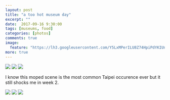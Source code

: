 ```yaml
---
layout: post
title: "a too hot museum day"
excerpt: ""
date:  2017-09-16 9:30:00
tags: [museums, food]
categories: [photos]
comments: true
image:
  feature: "https://lh3.googleusercontent.com/Y5LxMPerILU8Z74HpiPdYKIUnvKSGHhAM78274a6WCavgJ4qjW05m0YRbSew-mpjS3j3JTEQAg_sfkWIAbG6OyLLFOuoBnJf8AotATyc0AD71ChQ2sFlGw-mb43qaV0IcbbZoF6Noh6l2J0xLmbMaVXEO3qGNM8m5JyHag0d1b1Dvq4WyFa5QotHj6Yin5WDmnBsQotRImlkMj1hqoqOOdJ3k99DOfz6l2GqtV5cGHE76pEBg32FnQSRv__fml1bunEwHOFGqoH0o6cT1_OZux9n08Uoz0P6yOI6nj3K-qi2VvYZhGJXnNNDSdp1XsIsO8PyYsgj7yuD-EOPFlfDq4b6C0PaF5KnBIvzQNDSx4xgPEVv7BamcNog0eTMTJ0NGgFDXAyl04_m9b5kHSWVrw_8TallCuLT3l7Pb1EzEaebjvdPdlRQnr1uvlqB6Jz71dOpC1lT6kLhjjuRy8JgKjC1B9Mrn4wP_JjfJeH_jldtOrzC0K8pzuqVBJDH4eBArTAuC-PUpeWZ9qeii_IsGYJrUgTKsJssJUPdTCb4jQb2zw3vel71PqSTfgRVGC10nKd8TJ2AE4iYeDDTkgihdyvNeeCU54jXx239TDkIqLvo0vQSxRDaCNXOzLALfi4GvnTvLd1wlyS5OHuHj-96Ls3xGPJSw5d5FCs=w1410-h942-no"
more: true
---
```


<img src="https://lh3.googleusercontent.com/6ZHzru8MG_oN4q1vL5uqcSOyIQORTKzXplNkfVgaoZhcLCBXFxSKsTf6wcdQRZoJNrWjhKVoFPNCmBca_kjo-czE7ZY_I6FGFrVp29uYD-eQc6KB-ym1pPXWwwK0jWLkCB_r6nFPZCv6GlzmrNFYldall-i_OzMCRGYF-wyhmrfaHhpDhG2Pv2XiPEdtcZkeFmi43YUyV6aEu6L7Asv6FdZdj8kOED-gFwGeaioolpmL5FkYzAvvy3aOxzze0Fhu12LDAfnTTsb5GFoUhICXAiGheI1OOUa4qDBUQshlUbTrratmr7HeZHpWZpFijDzHvxYlmsAkccNOA5gsHiQEEJbd2gUDCMkDnLxnmvFo5t-tO2k0JEnGut6F6PnaxCi1k9o7CXr6lluF5RIhc_nBTE_3eXSlXZDlnHZxKtfKab2MH5JvMg8i1WtKTAMMiVKFFan0ByYNGu5BwnayEwAQ03PlfxfyqALEwdHWZqo3fyidtonNqwqbpdjCHKoaUWMGNazfyNmwr8Hk5zf9yl2ZPMAY3r7yIOLOdSf_FPLVCLt3w7uenipTrW5ggL8BZU8rXbqcy2GLeVAl4P1mLcEUR6WFmFcWaTJQX9reO2m7NGGOQmREOJaFX5mPH1_9KRs6yigd285a5FoXPMc9-FEeHvjryQyErzjxYe4=w1412-h942-no">

<img src="https://lh3.googleusercontent.com/NaxxRIgUHazT58kVtGOfEvz2iXGceDOcURAzduC0Mbf8bbXvHOJFTUL4nv74oBSQgLeA62hi6lSjNT5mf42n2rOUMq2dV4vaFogvrfbxBkJgzBFiUlprFwzJMK112tlUa08sqXx6WrA4M-xO647Wy2u3n5HaEj8Wt7r_Lv0c77wqnX6HWv9WaJlZLHa-wLbQFyTp6GS7LZTz-7dFuaNmK54yNQO7-g_nx6OL3gf4MZH0tOwgxuVmzOkYwROmw5-YQdexR5hsJ5Qlhw6AmgLK6Yx-utfdUT501fzSoNy4kx2bxBgv3cBpKpBqLmsti2gom6_28FA_Dpe5tM_3xLN89M84XvabFK733tbT0vsElJtn-sMwegg0ET-WTr76ikt_6vUEo7wWevXZ6DJZt6fQR_x5xB8qJWK621Lv2P7O5MFTgYf-IrwRxwYEmP-jU2z5fAu9HB6E8zntxoaGgfILgFjt9syS7bhzxtOLaZEEMjplwSngcylcbh_fYAk62jKzdQR1-_B-J3D-Qf-jgLDkjq41ygXGYFwVJaaSRuGMdXAeXGIl9AtNa9-P3kwu0__krAhoUoFipVIYKKQc0Cz2AP_tnb2lYmYmhnBJ5Hbg8H0rDid_aJVDgbL8cw_R6vkfUS01Wxa4hJie3Z9b9rNXWL_36oJ5g9y8MLM=w1410-h940-no">

<img src="https://lh3.googleusercontent.com/IqUYagG13C2X-cbIyQ4JXVQLyGJ7BK9rNcB2AagmoOCCYnTG1KpC8b5YGXU1nZtnBnG5LAh-Ogxuo06DKQSOhObh7N8yt6Xz_5HUVqk0q50QnNN_DA8ZkeFlEy0tfaSg9aNx3jUziNm_bE3Ah77bRKolUkU1X6YbAjq2ty_Bak0Ht61xmarNdISWI5w0GL08YS5iQvh-dTOFvdJwqo-qWLPV6nUhTnE1hSh9JfI9xehU8JVPwjxDpe36jpTs4M8cADZSaWdf1uKilfB_CVa6DX75r0mkM-eSYXWua26Sne8vSs0n5xNx-uMU0woXsAI797gtc7rjkRKtnK3GOJtglc1_0S39G9MmhX8rYnmuA6L8xrsh4WHBWt2mcs7-gNL1UH03irZ54XMEQb4FbGUERZjUBQeYBfgltegYFgI5QEntzR1EtllZIL2Ubqs9K0hZAn7pVHpA7lh4oSc3ykF2qWS7BiQsj71VqmBr7FFeoAdYNvyez9LZrWsPk74zLbvQc3yRJAkFKxcUfrt8yZyMwHksK2Z3xeQCynqyFHjZuG7obd7v-3GIUFVdKm_DuqdhSCUb9V2zwh5rPgxaGNkfDKTWMPwAPFZ6o1Kxlf9rrQ3eBTbI7yabpq-ooBkReJH7XZuzf6upkyxxO9UZeEtAHy1YtD9Bbd_M7E0=w657-h439-no">

I know this moped scene is the most common Taipei occurence ever but it still shocks me in week 2.

<img src="https://lh3.googleusercontent.com/JtKXqwmk7BzrlfdnO9w7gtD7E5Vqt-p-EHU08Nc_UpCQiG--4TVry61rgZcwjXN2HT5ZyUYn373YZBtfqOrmI6sT9uJAksvqV7aNXxg9bPbHzUkhmECbfV8jjNVv0n3lfZsnxHHpkwDDfn2k3wlmKLYcGiCl2_zqLclLOyTTvPe4v5xtqAgCNlI5LA880QdTl6ZYFxsA7KzLFjVkU43menzdMko6jlcsLeWr-ZcLTeQ5AtX6dv8wHDxqboqW_r20Aqmz50JOytTsVblnbxUHfGzZv2DM115r3x87hzKC-GHGla_y4DYukmmo8LUQsvEtA4B8x9bMirH0ojLY7O_eNVchqxQM5JG5gg9DqkPP1J3_b-y3hIAPRG-bwL6RXzdN5dBZyKLd56NXJ9uaHuXUyblSmTWgir8Sg9yc6Ta1xdDRr3xiDb1chtwHkJrAWpUEUYUqygFy4OdVmezjtnG7v0g4D0CkLivH4FSOKC8gM8v-6ha52Q3vlR0TWcWwOELkZAypXel40IJDCizg63b3VffDH2iVQfDMtu-KIeOK7QoDWGqKuNODewUMBUblQld-hmbWE7Bc852m1sRjocGJ2M-ZidS8PLouqzGR9OJLoYl-U_AY8XGdvl1gOVcmeUdouTsIeJ_Mt_XW4Sic9cZ_-LGJDIMmc5uR7vc=w657-h438-no">

<img src="https://lh3.googleusercontent.com/tJAOTEbnG6GsV2fDW5OnBTyRmEdFLw9Odj-CD6loNmfCzd1ETh_BL_ViV7mOEKmZxTX0JB9K6glAy3TOhftdfyNvNQIlKw3zQFHJYxpEHoEJEyOqLeak8gLdk3EviigJywidr782yQFHco9mRP40td_GjzMy_82So8PTIRB-maUF-33R6uwlD7-4JZB5m1BtqEsa-brwkh1uSxkdLvmQR3PbQtmdWrGAXq_f77PCHdglueEGH7q05SLkrFkELIqLbJhS6ItEW3AIwCO84KjZvJveRgIqNmqiknPZaxZAfRfSxWRGGNO1-iejehqkYfBFW6ZZm-rvYaCYBspb5T0fTpfgXY8Bb1j1UUhZA8JGzW2FCq955BWXbNp7zpjKh9HYfTXDgnzTqniZz3QVO66fw0gXKJqrtTLCD9Nx81ZX0KnQFxBbCdysCB9omRnngVgfgsXaD4EGpokhWgGdAhazkY91dIUSLFbL_SGCNwR2NhJ06OaYcvzkDc7Q2-EvadIgn4o3GFiF8pUbnUjrrPEQRHLO9NdqayeMrmcrbtfUHnj89NEmucMjMJsRyT2i0bO599euQMkIpOftIsN3qQ6OyZ3ffTu64vi1XC80wX17V_VE8Sqp4zCVo8NCZ5eNk5FtbOA6j1QIexcy9YqS6GhGnM-BZm1GnJCBxV0=w657-h439-no">

<img src="https://lh3.googleusercontent.com/fOzG2qak4LVihtr8puPGEP-dvmAAcQOHCjprn1GiZHuYGmCYrCTuy_fZxjvaR1M0n_l9PxAq4N0bme8qXucn2ln6YhFQgdhn_hgVo5OCINVhRafUkqXjNeIyO-OZe7ZHlprMNr79ZCNJzoJrKeedMA9vTUFw7Zco3ZjNSq52U_eGEVIK4CjYbmdSLKOaFo1Q2f5BiInXwwurKDt8xYULJI1wExZXOWLTboH9Lhe1ef0uOo0KsOFW9-j7juP7fydXP6dwMRw-TO1U9qPMHZKk9G-p2AWG5IhP0CqFsF9zFZ3IibXnFV1I_bRf5wojJHocRvHp5CX9L3DAGRxTLebkRb_lLktLG_FHiC8qP3Y4bWNPKRWDx-tVDcPk0sSWKdO7qzl44XdDrqvxAh40RDtXKt9PcLOI_wGsnUXENUhIjU_E9xtmtVEo1huue1sluWxoI5WyYPJNv5S-wihcCEsLZMq-bTWJdfPLaWMYuh8UBfv6vToQMpU6bT2iq0vIM49faA3-cEjR1OJLfn4E0IbgLeuadMVzMtW75jO4pjQLtqxDVWPQQg2hZufwPZOwwYoUegrQO8vPwwFw_gYkaaCCucPsb0D3eaYpqre1KpIaw-k2xpZ-Lr0RCwPswq4x9LBwPonYRb12GJW9hDb7tzmyoAwZMHI3JySs9wQ=w1410-h940-no">
